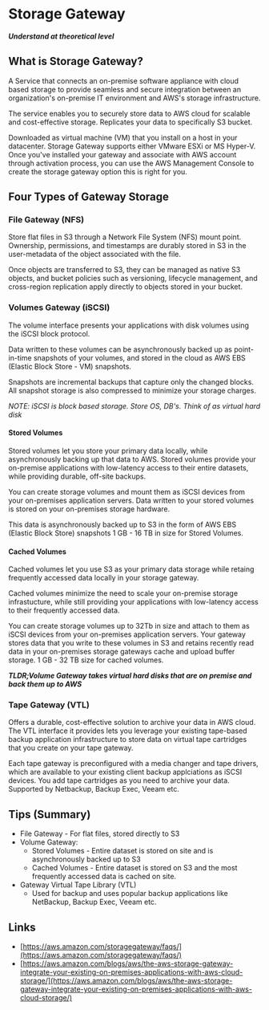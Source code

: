 # Storage Gateway

**_Understand at theoretical level_**

## What is Storage Gateway?

A Service that connects an on-premise software appliance with cloud based storage to provide seamless and secure integration between an organization's on-premise IT environment and AWS's storage infrastructure.

The service enables you to securely store data to AWS cloud for scalable and cost-effective storage. Replicates your data to specifically S3 bucket.

Downloaded as virtual machine (VM) that you install on a host in your datacenter. Storage Gateway supports either VMware ESXi or MS Hyper-V. Once you've installed your gateway and associate with AWS account through activation process, you can use the AWS Management Console to create the storage gateway option this is right for you.

## Four Types of Gateway Storage

### File Gateway (NFS)

Store flat files in S3 through a Network File System (NFS) mount point. Ownership, permissions, and timestamps are durably stored in S3 in the user-metadata of the object associated with the file.

Once objects are transferred to S3, they can be managed as native S3 objects, and bucket policies such as versioning, lifecycle management, and cross-region replication apply directly to objects stored in your bucket.

### Volumes Gateway (iSCSI)

The volume interface presents your applications with disk volumes using the iSCSI block protocol.

Data written to these volumes can be asynchronously backed up as point-in-time snapshots of your volumes, and stored in the cloud as AWS EBS (Elastic Block Store - VM) snapshots.

Snapshots are incremental backups that capture only the changed blocks. All snapshot storage is also compressed to minimize your storage charges.

_NOTE: iSCSI is block based storage. Store OS, DB's. Think of as virtual hard disk_

#### Stored Volumes

Stored volumes let you store your primary data locally, while asynchronously backing up that data to AWS. Stored volumes provide your on-premise applications with low-latency access to their entire datasets, while providing durable, off-site backups.

You can create storage volumes and mount them as iSCSI devices from your on-premises application servers. Data written to your stored volumes is stored on your on-premises storage hardware.

This data is asynchronously backed up to S3 in the form of AWS EBS (Elastic Block Store) snapshots 1 GB - 16 TB in size for Stored Volumes.

#### Cached Volumes

Cached volumes let you use S3 as your primary data storage while retaing frequently accessed data locally in your storage gateway.

Cached volumes minimize the need to scale your on-premise storage infrastucture, while still providing your applications with low-latency access to their frequently accessed data.

You can create storage volumes up to 32Tb in size and attach to them as iSCSI devices from your on-premises application servers. Your gateway stores data that you write to these volumes in S3 and retains recently read data in your on-premises storage gateways cache and upload buffer storage. 1 GB - 32 TB size for cached volumes.

**_TLDR;Volume Gateway takes virtual hard disks that are on premise and back them up to AWS_**

### Tape Gateway (VTL)

Offers a durable, cost-effective solution to archive your data in AWS cloud. The VTL interface it provides lets you leverage your existing tape-based backup application infrastructure to store data on virtual tape cartridges that you create on your tape gateway.

Each tape gateway is preconfigured with a media changer and tape drivers, which are available to your existing client backup applciations as iSCSI devices. You add tape cartridges as you need to archive your data. Supported by Netbackup, Backup Exec, Veeam etc.

## Tips (Summary)

- File Gateway - For flat files, stored directly to S3
- Volume Gateway:
  - Stored Volumes - Entire dataset is stored on site and is asynchronously backed up to S3
  - Cached Volumes - Entire dataset is stored on S3 and the most frequently accessed data is cached on site.
- Gateway Virtual Tape Library (VTL)
  - Used for backup and uses popular backup applications like NetBackup, Backup Exec, Veeam etc.

## Links

- [https://aws.amazon.com/storagegateway/faqs/](https://aws.amazon.com/storagegateway/faqs/)
- [https://aws.amazon.com/blogs/aws/the-aws-storage-gateway-integrate-your-existing-on-premises-applications-with-aws-cloud-storage/](https://aws.amazon.com/blogs/aws/the-aws-storage-gateway-integrate-your-existing-on-premises-applications-with-aws-cloud-storage/)

